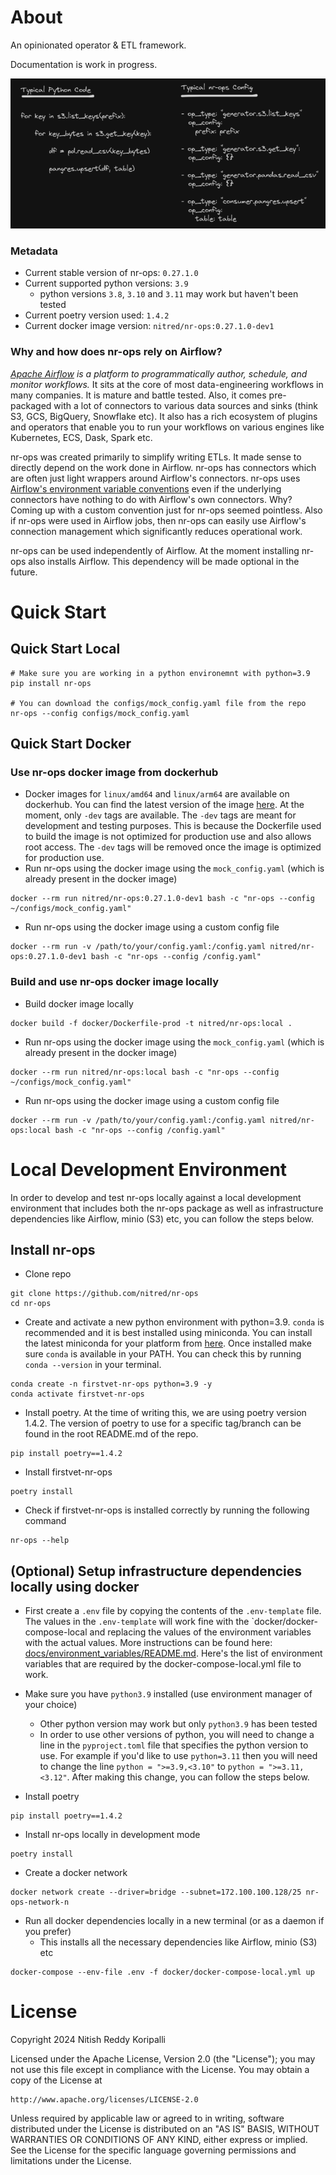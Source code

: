 # About

An opinionated operator & ETL framework.

Documentation is work in progress.

![python_vs_nr_ops.png](docs%2Fimages%2Fpython_vs_nr_ops.png)


### Metadata

* Current stable version of nr-ops: `0.27.1.0`
* Current supported python versions: `3.9`
  * python versions `3.8`, `3.10` and `3.11` may work but haven't been tested
* Current poetry version used: `1.4.2`
* Current docker image version: `nitred/nr-ops:0.27.1.0-dev1`


### Why and how does nr-ops rely on Airflow?

*[Apache Airflow](https://github.com/apache/airflow) is a platform to programmatically author, schedule, and monitor workflows.* It sits at the core of most data-engineering workflows in many companies. It is mature and battle tested. Also, it comes pre-packaged with a lot of connectors to various data sources and sinks (think S3, GCS, BigQuery, Snowflake etc). It also has a rich ecosystem of plugins and operators that enable you to run your workflows on various engines like Kubernetes, ECS, Dask, Spark etc.

nr-ops was created primarily to simplify writing ETLs. It made sense to directly depend on the work done in Airflow. nr-ops has connectors which are often just light wrappers around Airflow's connectors. nr-ops uses [Airflow's environment variable conventions](https://airflow.apache.org/docs/apache-airflow/stable/howto/variable.html) even if the underlying connectors have nothing to do with Airflow's own connectors. Why? Coming up with a custom convention just for nr-ops seemed pointless. Also if nr-ops were used in Airflow jobs, then nr-ops can easily use Airflow's connection management which significantly reduces operational work.

nr-ops can be used independently of Airflow. At the moment installing nr-ops also installs Airflow. This dependency will be made optional in the future.


# Quick Start

## Quick Start Local

```
# Make sure you are working in a python environemnt with python=3.9
pip install nr-ops

# You can download the configs/mock_config.yaml file from the repo
nr-ops --config configs/mock_config.yaml
```

## Quick Start Docker

### Use nr-ops docker image from dockerhub
* Docker images for `linux/amd64` and `linux/arm64` are available on dockerhub. You can find the latest version of the image [here](https://hub.docker.com/r/nitred/nr-ops/tags?page=1&ordering=last_updated). At the moment, only `-dev` tags are available. The `-dev` tags are meant for development and testing purposes. This is because the Dockerfile used to build the image is not optimized for production use and also allows root access. The `-dev` tags will be removed once the image is optimized for production use.
* Run nr-ops using the docker image using the `mock_config.yaml` (which is already present in the docker image)
```
docker --rm run nitred/nr-ops:0.27.1.0-dev1 bash -c "nr-ops --config ~/configs/mock_config.yaml"
```
* Run nr-ops using the docker image using a custom config file
```
docker --rm run -v /path/to/your/config.yaml:/config.yaml nitred/nr-ops:0.27.1.0-dev1 bash -c "nr-ops --config /config.yaml"
```


### Build and use nr-ops docker image locally
* Build docker image locally
```
docker build -f docker/Dockerfile-prod -t nitred/nr-ops:local .
```
* Run nr-ops using the docker image using the `mock_config.yaml` (which is already present in the docker image)
```
docker --rm run nitred/nr-ops:local bash -c "nr-ops --config ~/configs/mock_config.yaml"
```
* Run nr-ops using the docker image using a custom config file
```
docker --rm run -v /path/to/your/config.yaml:/config.yaml nitred/nr-ops:local bash -c "nr-ops --config /config.yaml"
```


# Local Development Environment

In order to develop and test nr-ops locally against a local development environment that includes both the nr-ops package as well as infrastructure dependencies like Airflow, minio (S3) etc, you can follow the steps below.


## Install nr-ops

* Clone repo
```
git clone https://github.com/nitred/nr-ops
cd nr-ops
```
* Create and activate a new python environment with python=3.9. `conda` is recommended and it is best installed using miniconda. You can install the latest miniconda for your platform from [here](https://docs.anaconda.com/free/miniconda/). Once installed make sure `conda` is available in your PATH. You can check this by running `conda --version` in your terminal.
```
conda create -n firstvet-nr-ops python=3.9 -y
conda activate firstvet-nr-ops
``` 
* Install poetry. At the time of writing this, we are using poetry version 1.4.2. The version of poetry to use for a specific tag/branch can be found in the root README.md of the repo.
```
pip install poetry==1.4.2
```
* Install firstvet-nr-ops
```
poetry install
```
* Check if firstvet-nr-ops is installed correctly by running the following command
```
nr-ops --help
```

## (Optional) Setup infrastructure dependencies locally using docker 

* First create a `.env` file by copying the contents of the `.env-template` file. The values in the `.env-template` will work fine with the `docker/docker-compose-local  and replacing the values of the environment variables with the actual values. More instructions can be found here: [docs/environment_variables/README.md](docs/environment_variables/README.md). Here's the list of environment variables that are required by the docker-compose-local.yml file to work.

* Make sure you have `python3.9` installed (use environment manager of your choice)
  * Other python version may work but only `python3.9` has been tested
  * In order to use other versions of python, you will need to change a line in the `pyproject.toml` file that specifies the python version to use. For example if you'd like to use `python=3.11` then you will need to change the line `python = ">=3.9,<3.10"` to `python = ">=3.11,<3.12"`. After making this change, you can follow the steps below.
* Install poetry
```
pip install poetry==1.4.2
```
* Install nr-ops locally in development mode
```
poetry install
```
* Create a docker network 
```
docker network create --driver=bridge --subnet=172.100.100.128/25 nr-ops-network-n
```
* Run all docker dependencies locally in a new terminal (or as a daemon if you prefer)
  * This installs all the necessary dependencies like Airflow, minio (S3) etc
 ```
 docker-compose --env-file .env -f docker/docker-compose-local.yml up
 ```

# License

Copyright 2024 Nitish Reddy Koripalli

Licensed under the Apache License, Version 2.0 (the "License");
you may not use this file except in compliance with the License.
You may obtain a copy of the License at

    http://www.apache.org/licenses/LICENSE-2.0

Unless required by applicable law or agreed to in writing, software
distributed under the License is distributed on an "AS IS" BASIS,
WITHOUT WARRANTIES OR CONDITIONS OF ANY KIND, either express or implied.
See the License for the specific language governing permissions and
limitations under the License.
